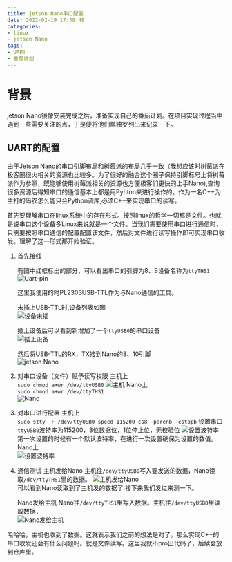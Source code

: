 ```yaml
---
title: jetson Nano串口配置
date: 2022-02-19 17:39:48
categories:
- linux
- jetson Nano
tags:
- UART
- 番茄计划
---
```

# 背景
jetson Nano镜像安装完成之后，准备实现自己的番茄计划。在项目实现过程当中遇到一些需要关注的点，于是便将他们单独罗列出来记录一下。

## UART的配置
由于Jetson Nano的串口引脚布局和树莓派的布局几乎一致（我想应该时树莓派在极客圈很火相关的资源也比较多。为了很好的融合这个圈子保持引脚标号上将树莓派作为参照，既能够使用树莓派相关的资源也方便极客们更快的上手Nano),查询很多资源后得知串口的通信基本上都是用Pyhton来进行操作的。作为一名C++为主打的码农怎么能只会Python调库,必须C++来实现串口的读写。

首先要理解串口在linux系统中的存在形式。按照linux的哲学一切都是文件。也就是说串口这个设备多Linux来说就是一个文件。当我们需要使用串口进行通信时，只需要按照串口通信的配置配置该文件，然后对文件进行读写操作即可实现串口收发。理解了这一形式那开始验证。


1. 首先接线  
   
   有图中红框标出的部分，可以看出串口的引脚为8、9设备名称为`ttyTHS1`
   ![Uart-pin](https://feizhufanfan.oss-cn-hangzhou.aliyuncs.com/blog/20220219184923.png)

   这里我使用的时PL2303USB-TTL作为与Nano通信的工具。

   未插上USB-TTL时,设备列表如图  
   ![设备未插](https://feizhufanfan.oss-cn-hangzhou.aliyuncs.com/blog/20220219190211.png)

   插上设备后可以看到新增加了一个`ttyUSB0`的串口设备  
   ![插上设备](https://feizhufanfan.oss-cn-hangzhou.aliyuncs.com/blog/20220219190317.png)  

   然后将USB-TTL的RX，TX接到Nano的8、10引脚  
   ![jetson Nano](https://feizhufanfan.oss-cn-hangzhou.aliyuncs.com/blog/20220226210741.png)  
  

2. 对串口设备（文件）赋予读写权限
   主机上  
   `sudo chmod a+wr /dev/ttyUSB0`
   ![主机](https://feizhufanfan.oss-cn-hangzhou.aliyuncs.com/blog/20220219192132.png) 
   Nano上  
   `sudo chmod a+wr /dev/ttyTHS1`  
   ![Nano](https://feizhufanfan.oss-cn-hangzhou.aliyuncs.com/blog/20220219192332.png)

3. 对串口进行配置
   主机上  
   `sudo stty -F /dev/ttyUSB0 speed 115200 cs8 -parenb -cstopb` 
   设置串口`ttyUSB0`波特率为115200，8位数据位，1位停止位，无校验位
   ![设置波特率](https://feizhufanfan.oss-cn-hangzhou.aliyuncs.com/blog/20220219225640.png)  
   第一次设置的时候有一个默认波特率，在进行一次设置确保为设置的数值。
   Nano上  
   ![设置波特率](https://feizhufanfan.oss-cn-hangzhou.aliyuncs.com/blog/20220219230105.png)

4. 通信测试
   主机发给Nano
   主机往`/dev/ttyUSB0`写入要发送的数据，Nano读取`/dev/ttyTHS1`里的数据。
   ![主机发给Nano](https://feizhufanfan.oss-cn-hangzhou.aliyuncs.com/blog/20220219231021.png)  
   可以看到Nano读取到了主机发的数据了.接下来我们发过来测一下。  

   Nano发给主机
   Nano往`/dev/ttyTHS1`里写入数据。主机往`/dev/ttyUSB0`里读取数据，  
   ![Nano发给主机](https://feizhufanfan.oss-cn-hangzhou.aliyuncs.com/blog/20220219232003.png)  

哈哈哈，主机也收到了数据。这就表示我们之前的想法是对了。那么实现C++的串口收发还会有什么问题吗。就是文件读写。这里我就不pro出代码了，后续会放到仓库里。





